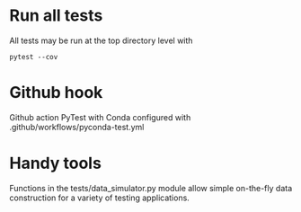 # Run all tests

All tests may be run at the top directory level with 
```commandline
pytest --cov
```

# Github hook

Github action PyTest with Conda configured with .github/workflows/pyconda-test.yml 

# Handy tools

Functions in the tests/data_simulator.py module allow simple on-the-fly data 
construction for a variety of testing applications.

